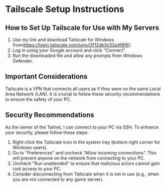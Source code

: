 
# Tailscale Setup Instructions

## How to Set Up Tailscale for Use with My Servers

1. Use my link and download Tailscale for Windows from(https://login.tailscale.com/uinv/i3f12db3c52a4f6f6).
2. Log in using your Google account and click "Connect".
3. Run the downloaded file and allow any prompts from Windows Defender.

## Important Considerations

Tailscale is a VPN that connects all users as if they were on the same Local Area Network (LAN). It is crucial to follow these security recommendations to ensure the safety of your PC.

## Security Recommendations

As the owner of the Tailnet, I can connect to your PC via SSH. To enhance your security, please follow these steps:

1. Right-click the Tailscale icon in the system tray (bottom right corner for Windows users).
2. Go to "Preferences" and uncheck "Allow incoming connections". This will prevent anyone on the network from connecting to your PC.
3. Uncheck "Run unattended" to ensure that malicious actors cannot gain root access to your PC.
4. Consider disconnecting from Tailscale when it is not in use (e.g., when you are not connected to any game server).
